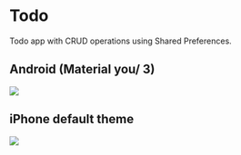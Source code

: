 # Todo

Todo app with CRUD operations using Shared Preferences. 

## Android (Material you/ 3)
![](android_material_you.gif)

## iPhone default theme
![](iPhone_default_theme.gif)
